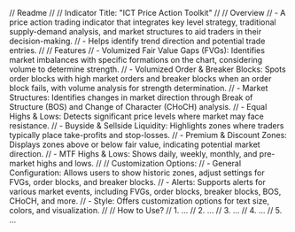 // Readme
// 
// Indicator Title: "ICT Price Action Toolkit"
// 
// Overview
// - A price action trading indicator that integrates  key level strategy, traditional supply-demand analysis, and market structures to aid traders in their decision-making.
// - Helps identify trend direction and potential trade entries.
//
// Features
// - Volumized Fair Value Gaps (FVGs): Identifies market imbalances with specific formations on the chart, considering volume to determine strength.
// - Volumized Order & Breaker Blocks: Spots order blocks with high market orders and breaker blocks when an order block fails, with volume analysis for strength determination.
// - Market Structures: Identifies changes in market direction through Break of Structure (BOS) and Change of Character (CHoCH) analysis.
// - Equal Highs & Lows: Detects significant price levels where market may face resistance.
// - Buyside & Sellside Liquidity: Highlights zones where traders typically place take-profits and stop-losses.
// - Premium & Discount Zones: Displays zones above or below fair value, indicating potential market direction.
// - MTF Highs & Lows: Shows daily, weekly, monthly, and pre-market highs and lows.
//
// Customization Options:
// - General Configuration: Allows users to show historic zones, adjust settings for FVGs, order blocks, and breaker blocks.
// - Alerts: Supports alerts for various market events, including FVGs, order blocks, breaker blocks, BOS, CHoCH, and more.
// - Style: Offers customization options for text size, colors, and visualization.
//
// How to Use?
// 1. ...
// 2. ...
// 3. ...
// 4. ...
// 5. ...
